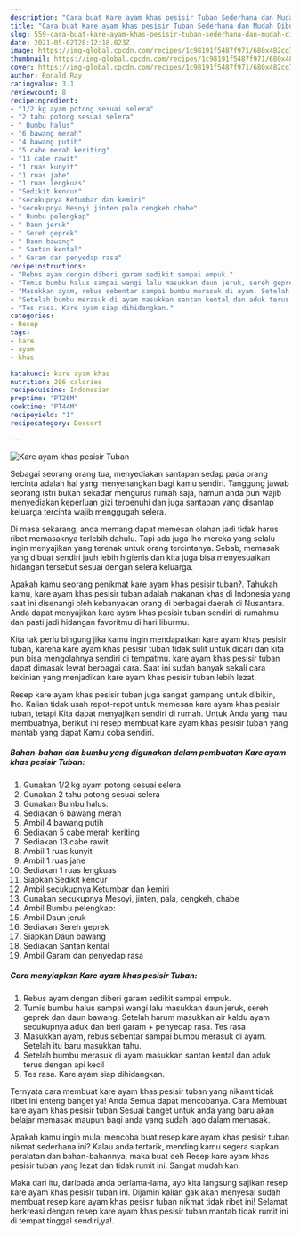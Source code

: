 ```yaml
---
description: "Cara buat Kare ayam khas pesisir Tuban Sederhana dan Mudah Dibuat"
title: "Cara buat Kare ayam khas pesisir Tuban Sederhana dan Mudah Dibuat"
slug: 559-cara-buat-kare-ayam-khas-pesisir-tuban-sederhana-dan-mudah-dibuat
date: 2021-05-02T20:12:18.023Z
image: https://img-global.cpcdn.com/recipes/1c98191f5487f971/680x482cq70/kare-ayam-khas-pesisir-tuban-foto-resep-utama.jpg
thumbnail: https://img-global.cpcdn.com/recipes/1c98191f5487f971/680x482cq70/kare-ayam-khas-pesisir-tuban-foto-resep-utama.jpg
cover: https://img-global.cpcdn.com/recipes/1c98191f5487f971/680x482cq70/kare-ayam-khas-pesisir-tuban-foto-resep-utama.jpg
author: Ronald Ray
ratingvalue: 3.1
reviewcount: 8
recipeingredient:
- "1/2 kg ayam potong sesuai selera"
- "2 tahu potong sesuai selera"
- " Bumbu halus"
- "6 bawang merah"
- "4 bawang putih"
- "5 cabe merah keriting"
- "13 cabe rawit"
- "1 ruas kunyit"
- "1 ruas jahe"
- "1 ruas lengkuas"
- "Sedikit kencur"
- "secukupnya Ketumbar dan kemiri"
- "secukupnya Mesoyi jinten pala cengkeh chabe"
- " Bumbu pelengkap"
- " Daun jeruk"
- " Sereh geprek"
- " Daun bawang"
- " Santan kental"
- " Garam dan penyedap rasa"
recipeinstructions:
- "Rebus ayam dengan diberi garam sedikit sampai empuk."
- "Tumis bumbu halus sampai wangi lalu masukkan daun jeruk, sereh geprek dan daun bawang. Setelah harum masukkan air kaldu ayam secukupnya aduk dan beri garam + penyedap rasa. Tes rasa"
- "Masukkan ayam, rebus sebentar sampai bumbu merasuk di ayam. Setelah itu baru masukkan tahu."
- "Setelah bumbu merasuk di ayam masukkan santan kental dan aduk terus dengan api kecil"
- "Tes rasa. Kare ayam siap dihidangkan."
categories:
- Resep
tags:
- kare
- ayam
- khas

katakunci: kare ayam khas 
nutrition: 286 calories
recipecuisine: Indonesian
preptime: "PT26M"
cooktime: "PT44M"
recipeyield: "1"
recipecategory: Dessert

---
```



![Kare ayam khas pesisir Tuban](https://img-global.cpcdn.com/recipes/1c98191f5487f971/680x482cq70/kare-ayam-khas-pesisir-tuban-foto-resep-utama.jpg)

Sebagai seorang orang tua, menyediakan santapan sedap pada orang tercinta adalah hal yang menyenangkan bagi kamu sendiri. Tanggung jawab seorang istri bukan sekadar mengurus rumah saja, namun anda pun wajib menyediakan keperluan gizi terpenuhi dan juga santapan yang disantap keluarga tercinta wajib menggugah selera.

Di masa  sekarang, anda memang dapat memesan olahan jadi tidak harus ribet memasaknya terlebih dahulu. Tapi ada juga lho mereka yang selalu ingin menyajikan yang terenak untuk orang tercintanya. Sebab, memasak yang dibuat sendiri jauh lebih higienis dan kita juga bisa menyesuaikan hidangan tersebut sesuai dengan selera keluarga. 



Apakah kamu seorang penikmat kare ayam khas pesisir tuban?. Tahukah kamu, kare ayam khas pesisir tuban adalah makanan khas di Indonesia yang saat ini disenangi oleh kebanyakan orang di berbagai daerah di Nusantara. Anda dapat menyajikan kare ayam khas pesisir tuban sendiri di rumahmu dan pasti jadi hidangan favoritmu di hari liburmu.

Kita tak perlu bingung jika kamu ingin mendapatkan kare ayam khas pesisir tuban, karena kare ayam khas pesisir tuban tidak sulit untuk dicari dan kita pun bisa mengolahnya sendiri di tempatmu. kare ayam khas pesisir tuban dapat dimasak lewat berbagai cara. Saat ini sudah banyak sekali cara kekinian yang menjadikan kare ayam khas pesisir tuban lebih lezat.

Resep kare ayam khas pesisir tuban juga sangat gampang untuk dibikin, lho. Kalian tidak usah repot-repot untuk memesan kare ayam khas pesisir tuban, tetapi Kita dapat menyajikan sendiri di rumah. Untuk Anda yang mau membuatnya, berikut ini resep membuat kare ayam khas pesisir tuban yang mantab yang dapat Kamu coba sendiri.

<!--inarticleads1-->

##### Bahan-bahan dan bumbu yang digunakan dalam pembuatan Kare ayam khas pesisir Tuban:

1. Gunakan 1/2 kg ayam potong sesuai selera
1. Gunakan 2 tahu potong sesuai selera
1. Gunakan  Bumbu halus:
1. Sediakan 6 bawang merah
1. Ambil 4 bawang putih
1. Sediakan 5 cabe merah keriting
1. Sediakan 13 cabe rawit
1. Ambil 1 ruas kunyit
1. Ambil 1 ruas jahe
1. Sediakan 1 ruas lengkuas
1. Siapkan Sedikit kencur
1. Ambil secukupnya Ketumbar dan kemiri
1. Gunakan secukupnya Mesoyi, jinten, pala, cengkeh, chabe
1. Ambil  Bumbu pelengkap:
1. Ambil  Daun jeruk
1. Sediakan  Sereh geprek
1. Siapkan  Daun bawang
1. Sediakan  Santan kental
1. Ambil  Garam dan penyedap rasa




<!--inarticleads2-->

##### Cara menyiapkan Kare ayam khas pesisir Tuban:

1. Rebus ayam dengan diberi garam sedikit sampai empuk.
1. Tumis bumbu halus sampai wangi lalu masukkan daun jeruk, sereh geprek dan daun bawang. Setelah harum masukkan air kaldu ayam secukupnya aduk dan beri garam + penyedap rasa. Tes rasa
1. Masukkan ayam, rebus sebentar sampai bumbu merasuk di ayam. Setelah itu baru masukkan tahu.
1. Setelah bumbu merasuk di ayam masukkan santan kental dan aduk terus dengan api kecil
1. Tes rasa. Kare ayam siap dihidangkan.




Ternyata cara membuat kare ayam khas pesisir tuban yang nikamt tidak ribet ini enteng banget ya! Anda Semua dapat mencobanya. Cara Membuat kare ayam khas pesisir tuban Sesuai banget untuk anda yang baru akan belajar memasak maupun bagi anda yang sudah jago dalam memasak.

Apakah kamu ingin mulai mencoba buat resep kare ayam khas pesisir tuban nikmat sederhana ini? Kalau anda tertarik, mending kamu segera siapkan peralatan dan bahan-bahannya, maka buat deh Resep kare ayam khas pesisir tuban yang lezat dan tidak rumit ini. Sangat mudah kan. 

Maka dari itu, daripada anda berlama-lama, ayo kita langsung sajikan resep kare ayam khas pesisir tuban ini. Dijamin kalian gak akan menyesal sudah membuat resep kare ayam khas pesisir tuban nikmat tidak ribet ini! Selamat berkreasi dengan resep kare ayam khas pesisir tuban mantab tidak rumit ini di tempat tinggal sendiri,ya!.

